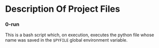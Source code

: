 # Description Of Project Files

### 0-run
This is a bash script which, on execution, executes the python file whose name was saved in the `$PYFILE` global environment variable.
